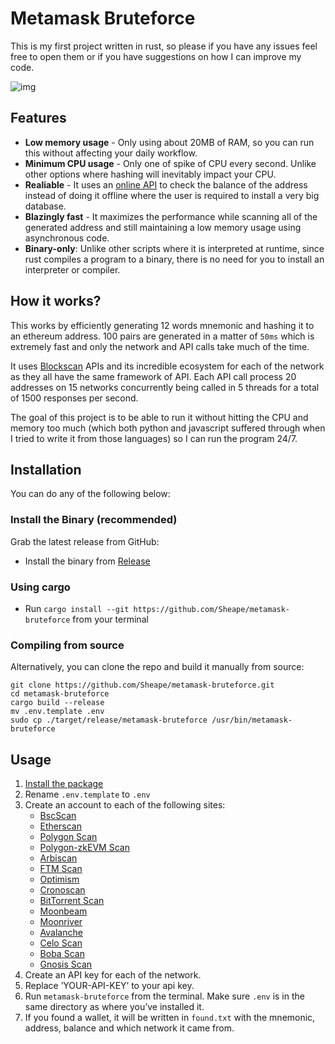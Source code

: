 

# Metamask Bruteforce

This is my first project written in rust, so please if you have any issues feel
free to open them or if you have suggestions on how I can improve my code.

![img](https://user-images.githubusercontent.com/86521166/260396429-eb877d79-82c3-4301-900d-cd99401fcde8.png)


## Features

-   **Low memory usage** - Only using about <span class="underline">20MB of RAM</span>, so you can run this without
    affecting your daily workflow.
-   **Minimum CPU usage** - Only one of spike of CPU every second. Unlike other options
    where hashing will inevitably impact your CPU.
-   **Realiable** - It uses an [online API](https://blockscan.com) to check the balance of the address instead
    of doing it offline where the user is required to install a very big database.
-   **Blazingly fast** - It maximizes the performance while scanning all of the
     generated address and still maintaining a low memory usage using <span class="underline">asynchronous
    code</span>.
-   **Binary-only**: Unlike other scripts where it is interpreted at runtime, since
    rust compiles a program to a binary, there is no need for you to install an
    interpreter or compiler.


## How it works?

This works by efficiently generating 12 words mnemonic and hashing it to an
ethereum address. 100 pairs are generated in a matter of `50ms` which is
extremely fast and only the network and API calls take much of the time.

It uses [Blockscan](https://blockscan.com/) APIs and its incredible ecosystem for each of the network as
they all have the same framework of API. Each API call process <span class="underline">20 addresses</span> on
<span class="underline">15 networks</span> concurrently being called in 5 threads for a total of 1500 responses
per second.

The goal of this project is to be able to run it without hitting the CPU and
memory too much (which both python and javascript suffered through when I tried
to write it from those languages) so I can run the program 24/7.


<a id="installation"></a>

## Installation

You can do any of the following below:


### Install the Binary (recommended)

Grab the latest release from GitHub:

-   Install the binary from [Release](https://github.com/Sheape/metamask-bruteforce)


### Using cargo

-   Run `cargo install --git https://github.com/Sheape/metamask-bruteforce` from
    your terminal


### Compiling from source

Alternatively, you can clone the repo and build it manually from source:

    git clone https://github.com/Sheape/metamask-bruteforce.git
    cd metamask-bruteforce
    cargo build --release
    mv .env.template .env
    sudo cp ./target/release/metamask-bruteforce /usr/bin/metamask-bruteforce


## Usage

1.  [Install the package](#installation)
2.  Rename `.env.template` to `.env`
3.  Create an account to each of the following sites:
    -   [BscScan](https://bscscan.com/register)
    -   [Etherscan](https://etherscan.io/register)
    -   [Polygon Scan](https://polygonscan.com/register)
    -   [Polygon-zkEVM Scan](https://zkevm.polygonscan.com/register)
    -   [Arbiscan](https://arbiscan.io/register)
    -   [FTM Scan](https://ftmscan.com/register)
    -   [Optimism](https://optimistic.etherscan.io/register)
    -   [Cronoscan](https://cronoscan.com/register)
    -   [BitTorrent Scan](https://bttcscan.com/register)
    -   [Moonbeam](https://moonbeam.moonscan.io/register)
    -   [Moonriver](https://moonriver.moonscan.io/register)
    -   [Avalanche](https://snowtrace.io/register)
    -   [Celo Scan](https://celoscan.io/register)
    -   [Boba Scan](https://bobascan.com/register)
    -   [Gnosis Scan](https://gnosisscan.io/register)
4.  Create an API key for each of the network.
5.  Replace &rsquo;YOUR-API-KEY&rsquo; to your api key.
6.  Run `metamask-bruteforce` from the terminal. Make sure `.env` is in the same
    directory as where you&rsquo;ve installed it.
7.  If you found a wallet, it will be written in `found.txt` with the mnemonic,
    address, balance and which network it came from.

